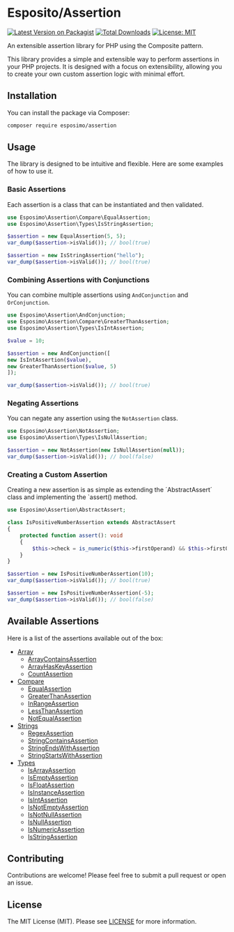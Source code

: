 # Esposito/Assertion

[![Latest Version on Packagist](https://img.shields.io/packagist/v/esposimo/assertion.svg?style=flat-square)](https://packagist.org/packages/esposimo/assertion)
[![Total Downloads](https://img.shields.io/packagist/dt/esposimo/assertion.svg?style=flat-square)](https://packagist.org/packages/esposimo/assertion)
[![License: MIT](https://img.shields.io/badge/License-MIT-yellow.svg)](https://opensource.org/licenses/MIT)

An extensible assertion library for PHP using the Composite pattern.

This library provides a simple and extensible way to perform assertions in your PHP projects. It is designed with a focus on extensibility, allowing you to create your own custom assertion logic with minimal effort.

## Installation

You can install the package via Composer:

```bash
composer require esposimo/assertion
```

## Usage

The library is designed to be intuitive and flexible. Here are some examples of how to use it.

### Basic Assertions

Each assertion is a class that can be instantiated and then validated.

```php
use Esposimo\Assertion\Compare\EqualAssertion;
use Esposimo\Assertion\Types\IsStringAssertion;

$assertion = new EqualAssertion(5, 5);
var_dump($assertion->isValid()); // bool(true)

$assertion = new IsStringAssertion("hello");
var_dump($assertion->isValid()); // bool(true)
```

### Combining Assertions with Conjunctions

You can combine multiple assertions using `AndConjunction` and `OrConjunction`.


```php
use Esposimo\Assertion\AndConjunction;
use Esposimo\Assertion\Compare\GreaterThanAssertion;
use Esposimo\Assertion\Types\IsIntAssertion;

$value = 10;

$assertion = new AndConjunction([
new IsIntAssertion($value),
new GreaterThanAssertion($value, 5)
]);

var_dump($assertion->isValid()); // bool(true)
```

### Negating Assertions

You can negate any assertion using the `NotAssertion` class.

```php
use Esposimo\Assertion\NotAssertion;
use Esposimo\Assertion\Types\IsNullAssertion;

$assertion = new NotAssertion(new IsNullAssertion(null));
var_dump($assertion->isValid()); // bool(false)
```

### Creating a Custom Assertion

Creating a new assertion is as simple as extending the ´AbstractAssert´ class and implementing the `assert() method.

```php
use Esposimo\Assertion\AbstractAssert;

class IsPositiveNumberAssertion extends AbstractAssert
{
    protected function assert(): void
    {
        $this->check = is_numeric($this->firstOperand) && $this->firstOperand > 0;
    }
}

$assertion = new IsPositiveNumberAssertion(10);
var_dump($assertion->isValid()); // bool(true)

$assertion = new IsPositiveNumberAssertion(-5);
var_dump($assertion->isValid()); // bool(false)
```

## Available Assertions

Here is a list of the assertions available out of the box:

- [Array](blob/main/src/Array)
  - [ArrayContainsAssertion](blob/main/src/Array/ArrayContainsAssertion.php)
  - [ArrayHasKeyAssertion](blob/main/src/Array/ArrayHasKeyAssertion.php)
  - [CountAssertion](blob/main/src/Array/CountAssertion.php) 
- [Compare](blob/main/src/Compare) 
  - [EqualAssertion](blob/main/src/Compare/EqualAssertion.php)
  - [GreaterThanAssertion](blob/main/src/Compare/GreaterThanAssertion.php)
  - [InRangeAssertion](blob/main/src/Compare/InRangeAssertion.php)
  - [LessThanAssertion](blob/main/src/Compare/LessthanAssertion.php)
  - [NotEqualAssertion](blob/main/src/Compare/NotEqualAssertion.php)
- [Strings](blob/main/src/Strings) 
  - [RegexAssertion](blob/main/src/Strings/RegexAssertion.php) 
  - [StringContainsAssertion](blob/main/src/Strings/StringContainsAssertion.php)
  - [StringEndsWithAssertion](blob/main/src/Strings/StringEndsWithAssertion.php)
  - [StringStartsWithAssertion](blob/main/src/Strings/StringStartsWithAssertion.php)
- [Types](blob/main/src/Types)
  - [IsArrayAssertion](blob/main/src/Types/IsArrayAssertion.php)
  - [IsEmptyAssertion](blob/main/src/Types/IsEmptyAssertion.php)
  - [IsFloatAssertion](blob/main/src/Types/IsFloatAssertion.php)
  - [IsInstanceAssertion](blob/main/src/Types/IsInstanceAssertion.php)
  - [IsIntAssertion](blob/main/src/Types/IsIntAssertion.php)
  - [IsNotEmptyAssertion](blob/main/src/Types/IsNotEmptyAssertion.php)
  - [IsNotNullAssertion](blob/main/src/Types/IsNotNullAssertion.php)
  - [IsNullAssertion](blob/main/src/Types/IsNullAssertion.php)
  - [IsNumericAssertion](blob/main/src/Types/IsNumericAssertion.php)
  - [IsStringAssertion](blob/main/src/Types/IsStringAssertion.php)

## Contributing

Contributions are welcome! Please feel free to submit a pull request or open an issue.

## License

The MIT License (MIT). Please see [LICENSE](./LICENSE) for more information.